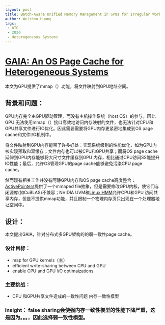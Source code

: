```yaml
---
layout: post
title: Batch-Aware Unified Memory Management in GPUs for Irregular Workloads
author: Weizhou Huang
tags:
 - ATC
 - 2020
 - Heterogeneous Systems
---
```


# [GAIA: An OS Page Cache for Heterogeneous Systems](https://www.usenix.org/system/files/atc19-brokhman.pdf)
本文为GPU提供了mmap（）功能，将文件映射到GPU地址空间。


## 背景和问题：

GPU内存完全由GPU驱动管理，而没有主机操作系统（host OS）的参与。因此GPU 无法使用mmap（）接口高效地访问内存映射的文件，也无法针对CPU和GPU共享文件进行IO优化。因此需要需要将GPU内存更紧密地集成到OS page cache和文件I/O机制中。

将文件映射到GPU内存能带了许多好处：实现系统级别的性能优化，如为GPU内核实现预取和双缓存；文件内存也可以被CPU和GPU共享；而将OS page cache延伸到GPU内存能够将大尺寸文件缓存到GPU 内存，相比通过CPU访问SS能提升IO性能；最后，允许OS管理GPU的page cache能够避免污染CPU page cache。

然而现有相关工作并没有阿静GPU内存和OS page cache高度整合：[ActivePointers](https://dl.acm.org/doi/10.1145/3007787.3001200)提供了一个mmaped file抽象，但是需要修改GPU内核，使它们与闭源库(如CuBLAS)不兼容；NVIDIA UVM和[Linux HMM](https://www.kernel.org/doc/html/v4.18/vm/numa.html)允许CPU和GPU 访问共享内存，但是不提供mmap功能，并且限制一个物理内存页只出现在一个处理器地址空间中。



## 设计：
本文提出GAIA，针对分布式多GPU架构的的弱一致性page cache。
### 设计目标：
- map for GPU kernels（主）
- efficient write-sharing between CPU and GPU
- enable CPU and GPU I/O optimaizations

### 主要挑战：
- CPU 和GPU共享文件造成的一致性问题
内存一致性模型

### insight： false sharing会使强内存一致性模型的性能下降严重，这是因为。。。，因此选择弱一致性模型。

